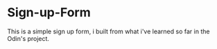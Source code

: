 # Sign-up-Form
This is a simple sign up form, i built from what i've learned so far in the Odin's project. 